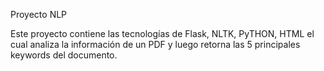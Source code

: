 Proyecto NLP

Este proyecto contiene las tecnologías de Flask, NLTK, PyTHON, HTML el cual analiza la información de un PDF y luego retorna las 5 principales keywords del documento.
